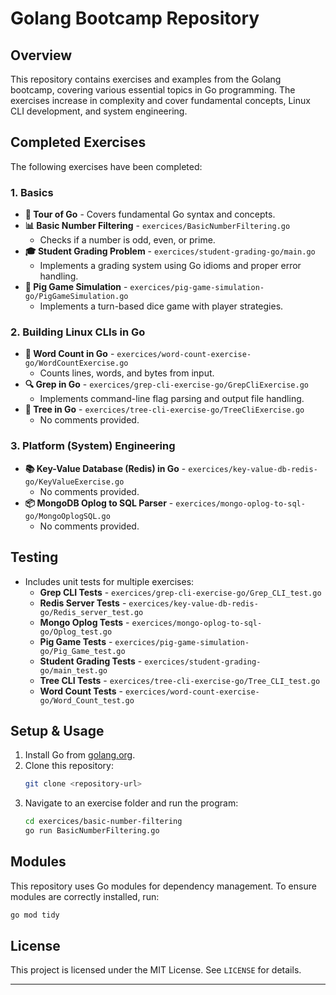# Golang Bootcamp Repository

## Overview
This repository contains exercises and examples from the Golang bootcamp, covering various essential topics in Go programming. The exercises increase in complexity and cover fundamental concepts, Linux CLI development, and system engineering.

## Completed Exercises
The following exercises have been completed:

### 1. Basics
- **🔩 Tour of Go** - Covers fundamental Go syntax and concepts.
- **📊 Basic Number Filtering** - `exercices/BasicNumberFiltering.go`
  - Checks if a number is odd, even, or prime.
- **🎓 Student Grading Problem** - `exercices/student-grading-go/main.go`
  - Implements a grading system using Go idioms and proper error handling.
- **🐷 Pig Game Simulation** - `exercices/pig-game-simulation-go/PigGameSimulation.go`
  - Implements a turn-based dice game with player strategies.

### 2. Building Linux CLIs in Go
- **📙 Word Count in Go** - `exercices/word-count-exercise-go/WordCountExercise.go`
  - Counts lines, words, and bytes from input.
- **🔍 Grep in Go** - `exercices/grep-cli-exercise-go/GrepCliExercise.go`
  - Implements command-line flag parsing and output file handling.
- **🌲 Tree in Go** - `exercices/tree-cli-exercise-go/TreeCliExercise.go`
  - No comments provided.

### 3. Platform (System) Engineering
- **📚 Key-Value Database (Redis) in Go** - `exercices/key-value-db-redis-go/KeyValueExercise.go`
  - No comments provided.
- **📦 MongoDB Oplog to SQL Parser** - `exercices/mongo-oplog-to-sql-go/MongoOplogSQL.go`
  - No comments provided.

## Testing
- Includes unit tests for multiple exercises:
  - **Grep CLI Tests** - `exercices/grep-cli-exercise-go/Grep_CLI_test.go`
  - **Redis Server Tests** - `exercices/key-value-db-redis-go/Redis_server_test.go`
  - **Mongo Oplog Tests** - `exercices/mongo-oplog-to-sql-go/Oplog_test.go`
  - **Pig Game Tests** - `exercices/pig-game-simulation-go/Pig_Game_test.go`
  - **Student Grading Tests** - `exercices/student-grading-go/main_test.go`
  - **Tree CLI Tests** - `exercices/tree-cli-exercise-go/Tree_CLI_test.go`
  - **Word Count Tests** - `exercices/word-count-exercise-go/Word_Count_test.go`

## Setup & Usage
1. Install Go from [golang.org](https://golang.org/doc/install).
2. Clone this repository:
   ```sh
   git clone <repository-url>
   ```
3. Navigate to an exercise folder and run the program:
   ```sh
   cd exercices/basic-number-filtering
   go run BasicNumberFiltering.go
   ```

## Modules
This repository uses Go modules for dependency management. To ensure modules are correctly installed, run:
   ```sh
   go mod tidy
   ```

## License
This project is licensed under the MIT License. See `LICENSE` for details.

---


